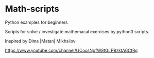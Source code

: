 # Math-scripts
Python examples for beginners

Scripts for solve / investigate mathemacal exercises 
by python3 scripts.

Inspired by Dima |Matan| Mikhailov

https://www.youtube.com/channel/UCocsNgfW9tGLP8zktA6CtRg
